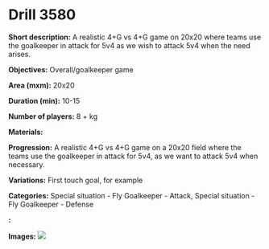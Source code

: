 # Drill 3580

**Short description:**
A realistic 4+G vs 4+G game on 20x20 where teams use the goalkeeper in attack for 5v4 as we wish to attack 5v4 when the need arises.

**Objectives:**
Overall/goalkeeper game

**Area (mxm):**
20x20

**Duration (min):**
10-15

**Number of players:**
8 + kg

**Materials:**


**Progression:**
A realistic 4+G vs 4+G game on a 20x20 field where the teams use the goalkeeper in attack for 5v4, as we want to attack 5v4 when necessary.

**Variations:**
First touch goal, for example

**Categories:**
Special situation - Fly Goalkeeper - Attack, Special situation - Fly Goalkeeper - Defense

**:**


**Images:**
![](https://www.coachingfutsal.com/\images\c4e9f2c3-f04c-4048-91be-953db733f04c_142.png)

